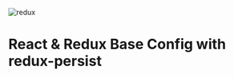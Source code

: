 ![redux](https://fiverr-res.cloudinary.com/images/t_main1,q_auto,f_auto,q_auto,f_auto/gigs/122201334/original/400bfecdf9037cf331de6e479ed2cd0b320d4bd9/create-elegant-reactjs-apps-with-redux.png)

# React & Redux Base Config with redux-persist
